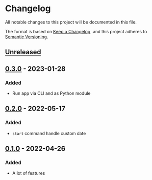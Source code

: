 # Changelog

All notable changes to this project will be documented in this file.

The format is based on [Keep a Changelog](https://keepachangelog.com/en/1.0.0/),
and this project adheres to [Semantic Versioning](https://semver.org/spec/v2.0.0.html).

## [Unreleased]

## [0.3.0] - 2023-01-28

### Added

- Run app via CLI and as Python module

## [0.2.0] - 2022-05-17

### Added

- `start` command handle custom date

## [0.1.0] - 2022-04-26

### Added

- A lot of features

[Unreleased]: https://github.com/vikian050194/warp/compare/v0.3.0...HEAD
[0.3.0]: https://github.com/vikian050194/warp/compare/v0.2.0...v0.3.0
[0.2.0]: https://github.com/vikian050194/warp/compare/v0.1.0...v0.2.0
[0.1.0]: https://github.com/vikian050194/warp/releases/tag/v0.1.0
